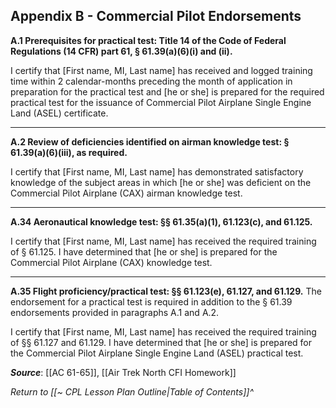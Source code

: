 ## Appendix B - Commercial Pilot Endorsements

**A.1 Prerequisites for practical test: Title 14 of the Code of Federal Regulations (14 CFR) part 61, § 61.39(a)(6)(i) and (ii).**

I certify that \[First name, MI, Last name\] has received and logged training time within 2 calendar-months preceding the month of application in preparation for the practical test and \[he or she\] is prepared for the required practical test for the issuance of Commercial Pilot Airplane Single Engine Land (ASEL) certificate.

----

**A.2 Review of deficiencies identified on airman knowledge test: § 61.39(a)(6)(iii), as required.**

I certify that \[First name, MI, Last name\] has demonstrated satisfactory knowledge of the subject areas in which \[he or she\] was deficient on the Commercial Pilot Airplane (CAX) airman knowledge test.

----

**A.34 Aeronautical knowledge test: §§ 61.35(a)(1), 61.123(c), and 61.125.**

I certify that \[First name, MI, Last name\] has received the required training of § 61.125. I have determined that \[he or she\] is prepared for the Commercial Pilot Airplane (CAX) knowledge test.

----
  
**A.35 Flight proficiency/practical test: §§ 61.123(e), 61.127, and 61.129.** The endorsement for a practical test is required in addition to the § 61.39 endorsements provided in paragraphs A.1 and A.2.

I certify that \[First name, MI, Last name\] has received the required training of §§ 61.127 and 61.129. I have determined that \[he or she\] is prepared for the Commercial Pilot Airplane Single Engine Land (ASEL) practical test.


***Source***: [[AC 61-65]], [[Air Trek North CFI Homework]]



*Return to [[~ CPL Lesson Plan Outline|Table of Contents]]^*